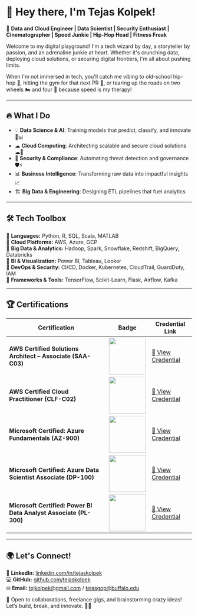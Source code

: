 # 👋 Hey there, I'm Tejas Kolpek!  

🚀 **Data and Cloud Engineer | Data Scientist | Security Enthusiast | Cinematographer | Speed Junkie | Hip-Hop Head | Fitness Freak**

Welcome to my digital playground! I'm a tech wizard by day, a storyteller by passion, and an adrenaline junkie at heart. Whether it's crunching data, deploying cloud solutions, or securing digital frontiers, I'm all about pushing limits. 

When I'm not immersed in tech, you'll catch me vibing to old-school hip-hop 🎤, hitting the gym for that next PR 💪, or tearing up the roads on two wheels 🏍️ and four 🚗 because speed is my therapy! 

---

## 🔥 What I Do

- 💡 **Data Science & AI**: Training models that predict, classify, and innovate 🧠📊  
- ☁ **Cloud Computing**: Architecting scalable and secure cloud solutions ☁🚀  
- 🔐 **Security & Compliance**: Automating threat detection and governance 🛡️⚡  
- 📊 **Business Intelligence**: Transforming raw data into impactful insights 📈  
- 🏗 **Big Data & Engineering**: Designing ETL pipelines that fuel analytics   

---

## 🛠️ Tech Toolbox

🔹 **Languages:** Python, R, SQL, Scala, MATLAB  
🔹 **Cloud Platforms:** AWS, Azure, GCP  
🔹 **Big Data & Analytics:** Hadoop, Spark, Snowflake, Redshift, BigQuery, Databricks  
🔹 **BI & Visualization:** Power BI, Tableau, Looker  
🔹 **DevOps & Security:** CI/CD, Docker, Kubernetes, CloudTrail, GuardDuty, IAM  
🔹 **Frameworks & Tools:** TensorFlow, Scikit-Learn, Flask, Airflow, Kafka  

---
## 🏆 Certifications

| Certification | Badge | Credential Link |
|--------------|-------|----------------|
| **AWS Certified Solutions Architect – Associate (SAA-C03)** | <img src="https://img.credly.com/images/2e2f2cf3-b4d8-4e23-9dc8-b8b6e0986711/blob.png" width="100"> | [🔗 View Credential](https://www.credly.com/badges/ac2ce3b6-9263-4c8e-86f1-6ab79b7bb21d) |
| **AWS Certified Cloud Practitioner (CLF-C02)** | <img src="https://img.credly.com/images/7b4c267e-40aa-4e66-93a4-52079bcb144d/blob.png" width="100"> | [🔗 View Credential](https://www.credly.com/badges/a6fad69d-844c-49ed-b3a2-4e2b72891cb3) |
| **Microsoft Certified: Azure Fundamentals (AZ-900)** | <img src="https://img.credly.com/images/64489b8b-fcbb-4e75-808e-303adafa6339/blob.png" width="100"> | [🔗 View Credential](https://learn.microsoft.com/api/credentials/share/en-us/TejasKolpek-3065/C1B1F4D4276E832F) |
| **Microsoft Certified: Azure Data Scientist Associate (DP-100)** | <img src="https://img.credly.com/images/18b956c0-761d-4c37-baa7-9af51e4b07cb/blob.png" width="100"> | [🔗 View Credential](https://www.credly.com/badges/18b956c0-761d-4c37-baa7-9af51e4b07cb) |
| **Microsoft Certified: Power BI Data Analyst Associate (PL-300)** | <img src="https://img.credly.com/images/5b9f117b-cbe3-45a0-a916-4d007472d849/blob.png" width="100"> | [🔗 View Credential](https://www.credly.com/badges/5b9f117b-cbe3-45a0-a916-4d007472d849) |



---
## 🌍 Let's Connect!

💼 **LinkedIn:** [linkedin.com/in/tejaskolpek](https://www.linkedin.com/in/tejaskolpek/)  
💻 **GitHub:** [github.com/tejaskolpek](https://github.com/tejaskolpek)  
✉ **Email:** tejkolpek@gmail.com / tejasgop@buffalo.edu  

🤝 Open to collaborations, freelance gigs, and brainstorming crazy ideas! Let’s build, break, and innovate. 🚀🔥

